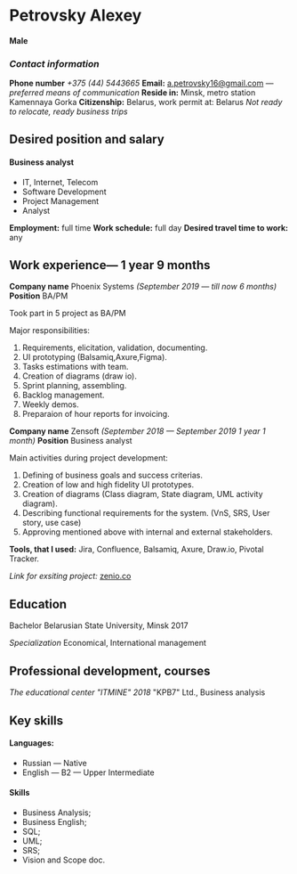 # **Petrovsky Alexey**
#### Male

### *Contact information*
**Phone number** *+375 (44) 5443665*
**Email:** a.petrovsky16@gmail.com  *— preferred means of communication*
**Reside in:** Minsk, metro station Kamennaya Gorka
**Citizenship:** Belarus, work permit at: Belarus
*Not ready to relocate, ready business trips*

## **Desired position and salary**
#### **Business analyst**
- IT, Internet, Telecom
- Software Development
- Project Management
- Analyst

**Employment:** full time
**Work schedule:** full day
**Desired travel time to work:** any


## **Work experience**— 1 year 9 months

**Company name** Phoenix Systems *(September 2019 — till now 6 months)*
**Position** BA/PM

Took part in 5 project as BA/PM

Major responsibilities:
1. Requirements, elicitation, validation, documenting.
2. UI prototyping (Balsamiq,Axure,Figma).
3. Tasks estimations with team.
4. Creation of diagrams (draw io).
5. Sprint planning, assembling.
6. Backlog management.
7. Weekly demos.
8. Preparaion of hour reports for invoicing.


**Company name** Zensoft *(September 2018 — September 2019 1 year 1 month)*
**Position** Business analyst

Main activities during project development:
1. Defining of business goals and success criterias.
2. Creation of low and high fidelity UI prototypes.
3. Creation of diagrams (Class diagram, State diagram, UML activity diagram).
4. Describing functional requirements for the system. (VnS, SRS, User story, use case)
5. Approving mentioned above with internal and external stakeholders.

**Tools, that I used:** Jira, Confluence, Balsamiq, Axure, Draw.io, Pivotal Tracker.

*Link for exsiting project:* [zenio.co](zenio.co)

## **Education**

Bachelor
Belarusian State University, Minsk
2017

*Specialization* Economical, International management

## **Professional development, courses**

*The educational center "ITMINE"
2018*
"KPB7" Ltd., Business analysis

## **Key skills**

#### **Languages:**
- Russian — Native
- English — B2 — Upper Intermediate

#### **Skills**
- Business Analysis;
- Business English; 
- SQL;
- UML; 
- SRS;
- Vision and Scope doc.


